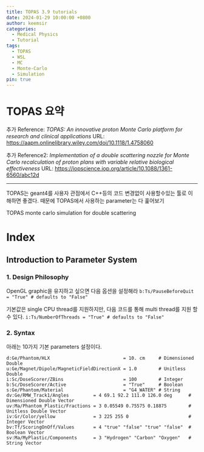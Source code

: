 ```yaml
---
title: TOPAS 3.9 tutorials
date: 2024-01-29 10:00:00 +0800
author: keemsir
categories:
  - Medical Physics
  - Tutorial
tags:
  - TOPAS
  - WSL
  - MC
  - Monte-Carlo
  - Simulation
pin: true
---
```


# TOPAS 요약
추가 Reference: _TOPAS: An innovative proton Monte Carlo platform for research and clinical applications_
URL: https://aapm.onlinelibrary.wiley.com/doi/10.1118/1.4758060

추가 Reference2: _Implementation of a double scattering nozzle for Monte Carlo recalculation of proton plans with variable relative biological effectiveness_
URL: https://iopscience.iop.org/article/10.1088/1361-6560/abc12d

---

TOPAS는 geant4를 사용자 관점에서 C++등의 코드 변경없이 사용할수있는 툴로 이해하면 좋겠다.
때문에 TOPAS에서 사용하는 parameter는 다 훑어보기

TOPAS monte carlo simulation for double scattering 

# Index
## Introduction to Parameter System
### 1. Design Philosophy
OpenGL graphic을 유지하고 싶으면 다음 옵션을 설정해라
`b:Ts/PauseBeforeQuit = "True" # defaults to "False"`

기본값은 single CPU thread를 지원하지만, 다음 코드를 통해 multi thread를 지원 할 수 있다. 
`i:Ts/NumberOfThreads = "True" # defaults to "False"`


### 2. Syntax
아래는 10가지 기본 parameters 설정이다.
```
d:Ge/Phantom/HLX                           = 10. cm     # Dimensioned Double
u:Ge/Magnet/Dipole/MagneticFieldDirectionX = 1.0        # Unitless Double
i:Sc/DoseScorer/ZBins                      = 100        # Integer
b:Sc/DoseScorer/Active                     = "True"     # Boolean
s:Ge/Phantom/Material                      = "G4_WATER" # String
dv:Ge/RMW_Track1/Angles         = 4 69.1 92.2 111.0 126.0 deg      # Dimensioned Double Vector
uv:Ma/Phantom_Plastic/Fractions = 3 0.05549 0.75575 0.18875        # Unitless Double Vector
iv:Gr/Color/yellow              = 3 225 255 0                      # Integer Vector
bv:Tf/ScoringOnOff/Values       = 4 "true" "false" "true" "false"  # Boolean Vector
sv:Ma/MyPlastic/Components      = 3 "Hydrogen" "Carbon" "Oxygen"   # String Vector
```
